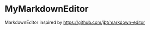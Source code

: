 MyMarkdownEditor
================

MarkdownEditor inspired by https://github.com/jbt/markdown-editor
